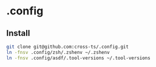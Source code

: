 # .config

## Install

```bash
git clone git@github.com:cross-ts/.config.git
ln -fnsv .config/zsh/.zshenv ~/.zshenv
ln -fnsv .config/asdf/.tool-versions ~/.tool-versions
```
